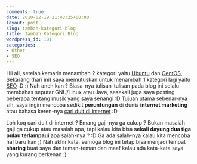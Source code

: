 ```yaml
---
comments: true
date: 2010-02-19 21:48:25+00:00
layout: post
slug: tambah-kategori-blog
title: Tambah Kategori Blog
wordpress_id: 101
categories:
- Other
- SEO
---
```


Hii all, setelah kemarin menambah 2 kategori yaitu [Ubuntu](http://martinusadyh.web.id/category/ubuntu/) dan [CentOS](http://martinusadyh.web.id/category/centos/), Sekarang (hari ini) saya memutuskan untuk menambah 1 kategori lagi yaitu [SEO](http://martinusadyh.web.id/category/seo/) :D :) Nah aneh kan ? Biasa-nya tulisan-tulisan pada blog ini selalu membahas seputar GNU/Linux atau Java, sesekali juga saya posting beberapa tentang [musik](http://martinusadyh.web.id/category/music/) yang saya senangi :D Tujuan utama sebenar-nya sih, saya ingin mencoba sedikit **peruntungan** di dunia **internet marketing** atau bahasa keren-nya [cari duit di internet](http://www.google.co.id/search?q=mencari+uang+di+internet&ie=utf-8&oe=utf-8&aq=t&rls=org.mozilla:en-US:official&client=firefox-a) :D

Loh koq cari duit di internet ? Emang gaji-nya ga cukup ?
Bukan masalah gaji ga cukup atau masalah apa, tapi kalau kita bisa **sekali dayung dua tiga pulau terlampaui** apa salah-nya ? :D Ga ada salah-nya kalau kita mencoba hal baru kan ;) Nah akhir kata, semoga blog ini tetap bisa menjadi tempat **sharing** buat saya dan teman-teman dan maaf kalau ada kata-kata saya yang kurang berkenan :)
